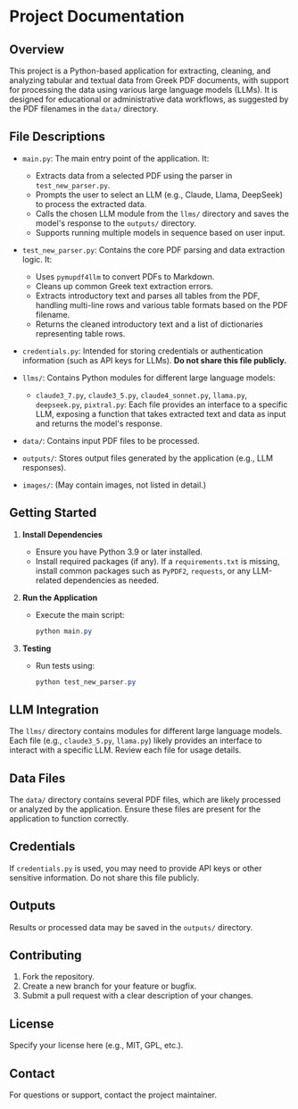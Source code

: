 # Project Documentation

## Overview
This project is a Python-based application for extracting, cleaning, and analyzing tabular and textual data from Greek PDF documents, with support for processing the data using various large language models (LLMs). It is designed for educational or administrative data workflows, as suggested by the PDF filenames in the `data/` directory.

## File Descriptions
- `main.py`: The main entry point of the application. It:
  - Extracts data from a selected PDF using the parser in `test_new_parser.py`.
  - Prompts the user to select an LLM (e.g., Claude, Llama, DeepSeek) to process the extracted data.
  - Calls the chosen LLM module from the `llms/` directory and saves the model's response to the `outputs/` directory.
  - Supports running multiple models in sequence based on user input.

- `test_new_parser.py`: Contains the core PDF parsing and data extraction logic. It:
  - Uses `pymupdf4llm` to convert PDFs to Markdown.
  - Cleans up common Greek text extraction errors.
  - Extracts introductory text and parses all tables from the PDF, handling multi-line rows and various table formats based on the PDF filename.
  - Returns the cleaned introductory text and a list of dictionaries representing table rows.

- `credentials.py`: Intended for storing credentials or authentication information (such as API keys for LLMs). **Do not share this file publicly.**

- `llms/`: Contains Python modules for different large language models:
  - `claude3_7.py`, `claude3_5.py`, `claude4_sonnet.py`, `llama.py`, `deepseek.py`, `pixtral.py`: Each file provides an interface to a specific LLM, exposing a function that takes extracted text and data as input and returns the model's response.

- `data/`: Contains input PDF files to be processed.
- `outputs/`: Stores output files generated by the application (e.g., LLM responses).
- `images/`: (May contain images, not listed in detail.)

## Getting Started
1. **Install Dependencies**
   - Ensure you have Python 3.9 or later installed.
   - Install required packages (if any). If a `requirements.txt` is missing, install common packages such as `PyPDF2`, `requests`, or any LLM-related dependencies as needed.

2. **Run the Application**
   - Execute the main script:
     ```powershell
     python main.py
     ```

3. **Testing**
   - Run tests using:
     ```powershell
     python test_new_parser.py
     ```

## LLM Integration
The `llms/` directory contains modules for different large language models. Each file (e.g., `claude3_5.py`, `llama.py`) likely provides an interface to interact with a specific LLM. Review each file for usage details.

## Data Files
The `data/` directory contains several PDF files, which are likely processed or analyzed by the application. Ensure these files are present for the application to function correctly.

## Credentials
If `credentials.py` is used, you may need to provide API keys or other sensitive information. Do not share this file publicly.

## Outputs
Results or processed data may be saved in the `outputs/` directory.

## Contributing
1. Fork the repository.
2. Create a new branch for your feature or bugfix.
3. Submit a pull request with a clear description of your changes.

## License
Specify your license here (e.g., MIT, GPL, etc.).

## Contact
For questions or support, contact the project maintainer.

